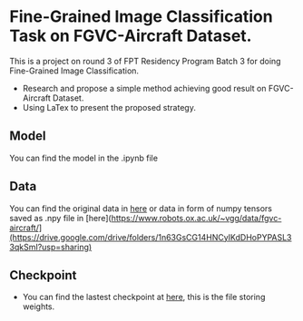 # Fine-Grained Image Classification Task on FGVC-Aircraft Dataset.
This is a project on round 3 of FPT Residency Program Batch 3 for doing Fine-Grained Image Classification.
* Research and propose a simple method achieving good result on FGVC-Aircraft Dataset.
* Using LaTex to present the proposed strategy.
## Model
You can find the model in the .ipynb file
## Data
You can find the original data in [here](https://www.robots.ox.ac.uk/~vgg/data/fgvc-aircraft/) or  data in form of numpy tensors saved as .npy file in [here](https://www.robots.ox.ac.uk/~vgg/data/fgvc-aircraft/](https://drive.google.com/drive/folders/1n63GsCG14HNCyIKdDHoPYPASL33qkSmI?usp=sharing)
## Checkpoint
* You can find the lastest checkpoint at [here](https://drive.google.com/file/d/11NZ-gfLYpnE_ff9hBsAtEoePPZrZc88a/view?usp=sharing), this is the file storing weights.
